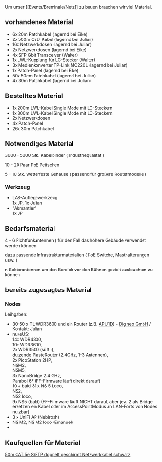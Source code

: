 
Um unser [[Events/Breminale/Netz]] zu bauen brauchen wir viel Material.

## vorhandenes Material

* 6x 20m Patchkabel (lagernd bei Eike)
* 2x 500m Cat7 Kabel (lagernd bei Julian)
* 16x Netzwerkdosen (lagernd bei Julian)
* 2x Netzwerkdosen (lagernd bei Eike)
* 4x SFP Gbit Transceiver (Walter)
* 1x LWL-Kupplung für LC-Stecker (Walter)
* 3x Medienkonverter TP-Link MC220L (lagernd bei Julian)
* 1x Patch-Panel (lagernd bei Eike)
* 50x 50cm Patchkabel (lagernd bei Julian)
* 4x 30m Patchkabel (lagernd bei Julian)

## Bestelltes Material
* 1x 200m LWL-Kabel Single Mode mit LC-Steckern
* 1x 300m LWL-Kabel Single Mode mit LC-Steckern
* 2x Netzwerkdosen
* 4x Patch-Panel
* 26x 30m Patchkabel

## Notwendiges Material

3000 - 5000 Stk. Kabelbinder ( Industriequalität )

10 - 20 Paar PoE Peitschen

5 - 10 Stk. wetterfeste Gehäuse ( passend für größere Routermodelle )

### Werkzeug
* LAS-Auflegewerkzeug   
  1x JP, 1x Julian
* "Abmantler"  
  1x JP

## Bedarfsmaterial

4 - 6 Richtfunkantennen ( für den Fall das höhere Gebäude verwendet werden können

dazu passende Infrastrukturmaterialien ( PoE Switche, Masthalterungen usw. )

n Sektorantennen um den Bereich vor den Bühnen gezielt ausleuchten zu können

## bereits zugesagtes Material
### Nodes
  Leihgaben:
  * 30-50 x TL-WDR3600 und ein Router (z.B. [APU.1D](http://www.pcengines.ch/apu1d.htm)) - [Digineo GmbH](http://www.digineo.de) / Kontakt: Julian
  * nukeUS:  
    14x WDR4300,  
    10x WDR3600,  
    2x WDR3500 (süß :),  
    dutzende PlasteRouter (2.4GHz, 1-3 Antennen),  
    2x PicoStation 2HP,  
    NSM2,  
    NSM5,  
    3x NanoBridge 2.4 GHz,  
    Parabol 6° (FF-Firmware läuft direkt darauf)  
    10 + bald 31 x NS 5 Loco,  
    NS2,  
    NS2 loco,  
    9x NS5 (bald) (FF-Firmware läuft NICHT darauf, aber jew. 2  als Bridge ersetzen ein Kabel oder im AccessPointModus an LAN-Ports von  Nodes nutzbar)  
  * 3 x UniFi AP (Nebirosh)
  * NS M2, NS M2 loco (Emanuel)
  * 
  
  ## Kaufquellen für Material
[50m CAT.5e S/FTP doppelt geschirmt Netzwerkkabel schwarz](http://www.ebay.de/itm/130940952917)

